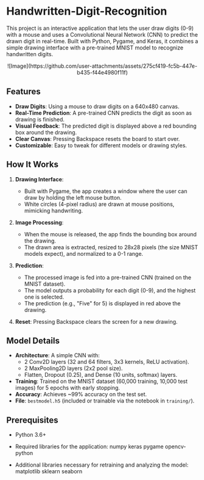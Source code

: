# Handwritten-Digit-Recognition

This project is an interactive application that lets the user draw digits (0-9) with a mouse and uses a Convolutional Neural Network (CNN) to predict the drawn digit in real-time. Built with Python, Pygame, and Keras, it combines a simple drawing interface with a pre-trained MNIST model to recognize handwritten digits.


<p align="center">
![Image](https://github.com/user-attachments/assets/275cf419-fc5b-447e-b435-f44e4980f11f)
</p>


## Features
- **Draw Digits**: Using a mouse to draw digits on a 640x480 canvas.
- **Real-Time Prediction**: A pre-trained CNN predicts the digit as soon as drawing is finished.
- **Visual Feedback**: The predicted digit is displayed above a red bounding box around the drawing.
- **Clear Canvas**: Pressing Backspace resets the board to start over.
- **Customizable**: Easy to tweak for different models or drawing styles.

## How It Works
1. **Drawing Interface**: 
   - Built with Pygame, the app creates a window where the user can draw by holding the left mouse button.
   - White circles (4-pixel radius) are drawn at mouse positions, mimicking handwriting.

2. **Image Processing**:
   - When the mouse is released, the app finds the bounding box around the drawing.
   - The drawn area is extracted, resized to 28x28 pixels (the size MNIST models expect), and normalized to a 0-1 range.

3. **Prediction**:
   - The processed image is fed into a pre-trained CNN (trained on the MNIST dataset).
   - The model outputs a probability for each digit (0-9), and the highest one is selected.
   - The prediction (e.g., "Five" for 5) is displayed in red above the drawing.

4. **Reset**: Pressing Backspace clears the screen for a new drawing.

## Model Details
- **Architecture**: A simple CNN with:
  - 2 Conv2D layers (32 and 64 filters, 3x3 kernels, ReLU activation).
  - 2 MaxPooling2D layers (2x2 pool size).
  - Flatten, Dropout (0.25), and Dense (10 units, softmax) layers.
- **Training**: Trained on the MNIST dataset (60,000 training, 10,000 test images) for 5 epochs with early stopping.
- **Accuracy**: Achieves ~99% accuracy on the test set.
- **File**: `bestmodel.h5` (included or trainable via the notebook in `training/`).

## Prerequisites
- Python 3.6+
- Required libraries for the application:
  numpy
  keras
  pygame
  opencv-python

- Additional libraries necessary for retraining and analyzing the model:
  matplotlib
  sklearn
  seaborn

